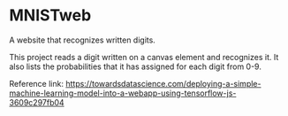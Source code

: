 # MNISTweb
A website that recognizes written digits.

This project reads a digit written on a canvas element and recognizes it. It also lists the probabilities that it has assigned for each digit from 0-9.

Reference link:
https://towardsdatascience.com/deploying-a-simple-machine-learning-model-into-a-webapp-using-tensorflow-js-3609c297fb04
